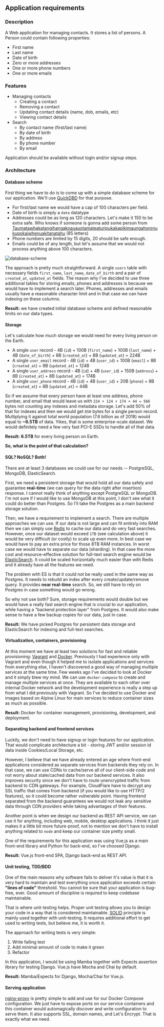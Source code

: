 ## Application requirements

### Description

A Web application for managing contacts. It stores a list of persons. A Person could contain following properties:

- First name
- Last name
- Date of birth
- Zero or more addresses
- One or more phone numbers
- One or more emails

### Features

- Managing contacts
    - Creating a contact
    - Removing a contact
    - Updating contact details (name, dob, emails, etc)
    - Viewing contact details
- Search
    - By contact name (first/last name)
    - By date of birth
    - By address
    - By phone number
    - By email

Application should be available without login and/or signup steps.

### Architecture

#### Database scheme

First thing we have to do is to come up with a simple database scheme for our application. We'll use [QuickDBD](https://www.quickdatabasediagrams.com) for that purpose.

- For first/last name we would have a cap of 100 characters per field.
- Date of birth is simply a `date` datatype
- Addresses could be as long as 120 characters. Let's make it 150 to be extra safe. Who knows if someone is gonna add some person from [Taumatawhakatangihangakoauauotamateaturipukakapikimaungahoronukupokaiwhenuakitanatahu](https://en.wikipedia.org/wiki/Taumatawhakatangihangakoauauotamateaturipukakapikimaungahoronukupokaiwhenuakitanatahu) (85 letters)
- Phone numbers are limited by 15 digits, 20 should be safe enough.
- Emails could be of any length, but let's assume that we would not process anything above 100 characters.

![database-scheme](database-scheme.png)

The approach is pretty much straightforward. A single `users` table with necessary fields `first_name`, `last_name`, `date_of_birth` and a pair of `created_at`, `updated_at` fields.
The reason why I've decided to use three additional tables for storing emails, phones and addresses is because we would have to implement a search later. Phones, addresses and emails usually have a reasonable character limit and in that case we can have indexing on these columns.  

**Result:** we have created initial database scheme and defined reasonable limits on our data types.

#### Storage

Let's calculate how much storage we would need for every living person on the Earth.

- A single `user` record - 4B (`id`) + 100B (`first_name`) + 100B (`last_name`) + 4B (`date_of_birth`) + 8B (`created_at`) + 8B (`updated_at`) = 224B
- A single `user_email` record - 4B (`id`) + 4B (`user_id`) + 100B (`email`) + 8B (`created_at`) + 8B (`updated_at`) = 124B
- A single `user_address` record - 4B (`id`) + 4B (`user_id`) + 150B (`address`) + 8B (`created_at`) + 8B (`updated_at`) = 174B
- A single `user_phone` record - 4B (`id`) + 4B (`user_id`) + 20B (`phone`) + 8B (`created_at`) + 8B (`updated_at`) = 44B

So if we assume that every person have at least one address, phone number, and email that would leave us with `224 + 124 + 174 + 44 = 566` bytes not counting any indexes and metadata storage. Let's add 50% of that for indexes and then we would get `850` bytes for a single person record.
Multiplying it against total world population (7.6 billion as of 2018) would equal to **~6.5TB** of data. Yikes, that is some enterprise-scale dataset. We would definitely need a few very fast PCI-E SSDs to handle all of that data.

**Result:** **6.5TB** for every living person on Earth.

**So, what is the point of that calculation?**

#### SQL? NoSQL? Both!

There are at least 3 databases we could use for our needs -- PostgreSQL, MongoDB, ElasticSearch.

First, we need a persistent storage that would hold all our data safely and guarantee **real-time** (we can query for the data right after insertion) response. I cannot really think of anything except PostgreSQL or MongoDB. I'm not sure if I would like to use MongoDB at this point, I don't see what it could do better than Postgres. So I'll take the Postgres as a main backend storage solution.

Then, we have a requirement to implement a search. There are multiple approaches we can use. If our data is not large and can fit entirely into RAM then we can simply use [Redis](https://redis.io/) to cache our data and do very fast searches.
However, once our dataset would exceed `1TB` (see calculation above) it would be very difficult (or costly) to scale up even more. In best case we would have to pay an extra price for those 8TB RAM instances. In worst case we would have to separate our data (sharding). In that case the more cost and resource-effective solution for full-text search engine would be [ElasticSearch](https://github.com/elastic/elasticsearch). It could be scaled horizontally much easier than with Redis and it already have all the features we need.

The problem with ES is that it could not be really used in the same way as Postgres. It needs to rebuild an index after every create/update/remove query. It provides **near real-time** search. So, we still have to rely on Postgres in case something would go wrong.

So why not use both? Sure, storage requirements would double but we would have a really fast search engine that is crucial to our application, while having a "backend protection layer" from Postgres. It would also make sense to have a few backup copies for our data, just in case.

**Result:** We have picked Postgres for persistent data storage and ElasticSearch for indexing and full-text searches.

#### Virtualization, containers, provisioning

At this moment we have at least two solutions for fast and reliable provisioning: [Vagrant](https://github.com/hashicorp/vagrant) and [Docker](https://github.com/docker/docker-ce). Previously I had experience only with Vagrant and even though it helped me to isolate applications and services from everything else, I haven't discovered a good way of managing multiple services at the same time. Few weeks ago I've decided to look at Docker and it simply blew my mind. We can use `docker-compose` to create and manage multiple services at once. They are available to each other over internal Docker network and the development experience is really a step up from what I did previously with Vagrant. So I've decided to use Docker and images based on Alpine Linux for main services to reduce container sizes as much as possible.

**Result:** Docker for container management, provisioning, development, and deployment.

#### Separating backend and frontend services

Luckily, we don't need to have signup or login features for our application. That would complicate architecture a bit - storing JWT and/or session id data inside Cookies/Local Storage, etc.

However, I believe that we have already entered an age where front-end applications considered as separate services from backends they rely on. In that case, we can use CDNs to cache/serve all of our client-side code and not worry about stale/cached data from our backend services. It also improves security since we don't have to route unencrypted traffic from backend to CDN gateways. For example, CloudFlare have to decrypt any SSL traffic that comes from backend (if you would like to use HTTP/2 features), so it could become rather vulnerable point. Having frontend separated from the backend guarantees we would not leak any sensitive data through CDN providers while taking advantages of their features.

Another point is when we design our backend as REST API service, we can use it for anything, including web, mobile, desktop applications. I think it just makes it a little bit more future-proof, not to mention we don't have to install anything related to `node` and keep our container size pretty small.

One of the requirements for this application was using Vue.js as a main front-end library and Python for back-end, so I've choosed Django.

**Result:** Vue.js front-end SPA, Django back-end as REST API.

#### Unit testing, TDD/BDD

One of the main reasons why software fails to deliver it's value is that it is very hard to maintain and test everything once application exceeds certain **"lines of code"** threshold. You cannot be sure that your application is bug-free, ever. Good amount of discipline is required to keep codebase maintainable.

That is where unit-testing helps. Proper unit testing allows you to design your code in a way that is considered maintainable. [SOLID](https://en.wikipedia.org/wiki/SOLID) principle is mainly used together with unit-testing. It requires additional effort to get used to writing tests, but believe me, it is worth it.

The approach for writing tests is very simple:

1. Write failing test
2. Add minimal amount of code to make it green
3. Refactor

In this application, I would be using Mamba together with Expects assertion library for testing Django. Vue.js have Mocha and Chai by default.

**Result:** Mamba/Expects for Django, Mocha/Chai for Vue.js.

#### Serving application

[nginx-proxy](https://github.com/jwilder/nginx-proxy) is pretty simple to add and use for our Docker Compose configuration. We just have to expose ports on our service containers and this container would automagically discover and write configuration to serve them. It also supports SSL, domain names, and Let's Encrypt. That is exactly what we need.
